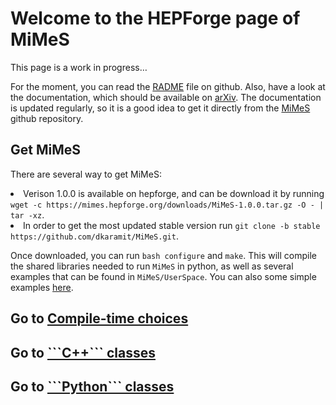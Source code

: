 # Welcome to the HEPForge page of MiMeS

This page is a work in progress…

For the moment, you can read the <a href="https://github.com/dkaramit/MiMeS/blob/stable/README.md">RADME</a> file on github. Also, have a look at the documentation, which should be available on <a href="https://arxiv.org/abs/2110.12253">arXiv</a>. The documentation is updated regularly, so it is a good idea to get it directly from the <a href="https://github.com/dkaramit/MiMeS/blob/stable/MiMeS.pdf">MiMeS</a> github repository.
        
## Get MiMeS

There are several way to get MiMeS:

<li>
Verison 1.0.0 is available on hepforge, and can be download it by running <code>wget -c https://mimes.hepforge.org/downloads/MiMeS-1.0.0.tar.gz -O - | tar -xz</code>.
</li>
<li>
In order to get the most updated stable version run <code>git clone -b stable https://github.com/dkaramit/MiMeS.git</code>.
</li>

Once downloaded, you can run ```bash configure``` and ```make```. This will compile the shared libraries needed to run ```MiMeS``` in python, as well as several examples that can be found in ```MiMeS/UserSpace```. You can also some simple examples <a href="Examples.html">here</a>.

<h2> Go to <a href="compile_time.html">Compile-time choices</a></h2>
<h2> Go to <a href="classes_cpp.html">```C++```  classes</a></h2>
<h2> Go to <a href="classes_py.html">```Python```  classes</a></h2>
